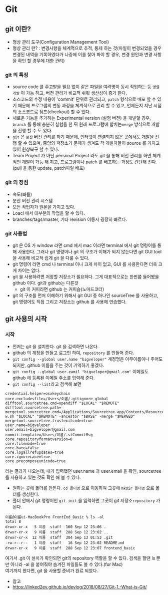 # Git
## git 이란?
 - 형상 관리 도구(Configuration Management Tool)
 - 형상 관리 란? : 변경사항을 체계적으로 추적, 통제 하는 것(파일이 변경되었을 경우 변경된 내역을 기록하였다가 나중에 이를 찾아 봐야 할 경우, 변경 원인과 변경 사항을 확인 할 경우에 대한 관리)
### git 의 특징
 - source code 를 주고받을 필요 없이 같은 파일을 여려명이 동시 작업하는 등 `병렬 개발` 이 가능 하고, 버전 관리가 비교적 쉬워 생산성이 증가 한다.
 - 소스코드의 수정 내용이 'commit' 단위로 관리되고, `patch` 형식으로 배포 할 수 있기 때문에 프로그램의 변동 과정을 체계적으로 관리 할 수 있고, 언제든지 지난 시점의 소스코드로 점프(checkout) 할 수 있다.
 - 새로운 기능을 추가하는 Experimental version (실험 버전) 을 개발할 경우, `branch` 를 통해 충분히 실험을 한 뒤 원래 프로그램에 합치는`merge` 방식으로 개발을 진행 할 수 도 있다.
 - `git` 은 `분산` 버전 관리를 하기 때문에, 인터넷이 연결되지 않은 곳에서도 개발을 진행 할 수 있으며, 중앙의 저장소가 문제가 생겨도 각 개발자들이 source 를 가지고 있어 원상복구 할 수 있다.
 - Team Project 가 아닌 personal Project 라도 git 을 통해 버전 관리를 하면 체계적인 개발이 가능 해 지고, 프로그램이나 patch 를 배포하는 과정도 간단해 진다.(pull 을 통한 update, patch파일 배포)
 ### git 의 장점
 - 속도(빠름)
 - 분산 버전 관리 시스템
 - 모든 작업자가 원본을 가지고 있다.
 - Loacl 에서 대부분의 작업을 할 수 있다.
 - branches/tags/master, 기타 revision 이동시 굉장히 빠르다.
 ### git 사용법
  - git 은 OS 가 window 라면 cmd 에서 mac 이라면 terminal 에서 git 명령어를 통해 사용한다. 그러나 git 명령어나 git 의 구조가 이해가 되지 않는다면 git GUI tool 을 사용해 비교적 쉽게 git 을 다룰 수 있다.
  - git 명령어 라면 cmd 나 terminal 이나 크게 차이 없고, GUI 를 사용한다면 더욱 크게 차이는 없다.
  - git 을 사용하려면 저장할 저장소가 필요하다. 그게 대표적으로는 한번쯤 들어봤을 github 이다. git과 github는 다른것
    - git 이 커피라면 github 는 커피숍(노마드코더)
  - git 의 구조를 먼저 이해하기 위해서 git GUI 중 하나인 sourceTree 를 사용하고, git 명령어도 직접 그리고 저장소는 github 를 사용해 연습했다.
  
## git 사용의 시작
 ### 시작
 - 먼저는 git 을 설치한다. git 을 검색하면 나온다.
 - github 의 계정을 만들고 로그인 하여, `repository` 를 만들어 준다.
 - `git config --global user.name "bigveloper"` 계정명은 아무이름이나 주어도 되지만, github 이름을 주는 것이 기억하기 좋겠다.
 - `git config --global user.eamil "bigveloper@gmail.com"` 이메일도 github 에 등록된 이메일 주소를 입력해 준다.
 - `git config --list`라고 검색해 보면
```
credential.helper=osxkeychain
core.excludesfile=/Users/이름/.gitignore_global
difftool.sourcetree.cmd=opendiff "$LOCAL" "$REMOTE"
difftool.sourcetree.path=
mergetool.sourcetree.cmd=/Applications/Sourcetree.app/Contents/Resources/opendiff-w.sh "$LOCAL" "$REMOTE" -ancestor "$BASE" -merge "$MERGED"
mergetool.sourcetree.trustexitcode=true
user.name=bigveloper
user.email=bigveloper@gmail.com
commit.template=/Users/이름/.stCommitMsg
core.repositoryformatversion=0
core.filemode=true
core.bare=false
core.logallrefupdates=true
core.ignorecase=true
core.precomposeunicode=true
```
라는 결과가 나오는데, 내가 입력했던 user.name 과 user.email 을 확인, sourcetree 를 사용하고 있는 것도 확인 해 볼 수 있다.  

 - 원하는 곳에 폴더를 만든다. `cd 폴더명` 으로 이동하여 그곳에 `mkdir 폴더명` 으로 폴더를 생성한다.
 - 폴더 안에서 git 명령어인 `git init` 을 입력하면 그곳이 git 저장소`repository` 가 된다.
```
이름@이름ui-MacBookPro FrontEnd_Basic % ls -al
total 8
drwxr-xr-x   5 이름  staff  160 Sep 12 23:06 .
drwxr-xr-x   9 이름  staff  288 Sep 12 23:02 ..
drwxr-xr-x  12 이름  staff  384 Sep 13 01:53 .git
-rw-r--r--   1 이름  staff   16 Sep 12 23:02 README.md
drwxr-xr-x   9 이름  staff  288 Sep 12 23:07 frontend_basic
```
여기서 .git 이 설치가 확인되면 git의 repository 역할을 할 수 있다. 검색을 할땐 ls 뿐만 아니라 -al 을 붙여줘야 숨겨진 파일들도 볼 수 있다.(for Mac)  
여기까지 왔다면, git 을 사용할 준비가 완료 되었다.

- 참고  
- https://linked2ev.github.io/devlog/2018/08/27/Git-1.-What-is-Git/
